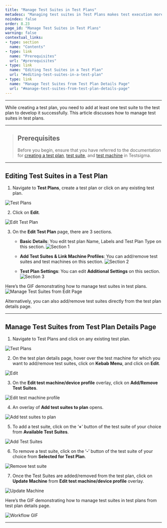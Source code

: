 ```yaml
---
title: "Manage Test Suites in Test Plans"
metadesc: "Managing test suites in Test Plans makes test execution more efficient. Learn how to add, remove, and organize test suites in test plans in Testsigma."
noindex: false
order: 8.23
page_id: "Manage Test Suites in Test Plans"
warning: false
contextual_links:
- type: section
  name: "Contents" 
- type: link
  name: "Prerequisites"
  url: "#prerequisites"
- type: link
  name: "Editing Test Suites in a Test Plan"
  url: "#editing-test-suites-in-a-test-plan"
- type: link
  name: "Manage Test Suites from Test Plan Details Page"
  url: "#manage-test-suites-from-test-plan-details-page"
---
```


---

While creating a test plan, you need to add at least one test suite to the test plan to develop it successfully. This article discusses how to manage test suites in test plans. 

---

> ## **Prerequisites**
>
> Before you begin, ensure that you have referred to the documentation for [creating a test plan](https://testsigma.com/docs/test-management/test-plans/overview/), [test suite](https://testsigma.com/docs/test-management/test-suites/overview/), and [test machine](https://testsigma.com/docs/test-management/test-plans/manage-test-machines/) in Testsigma.


---

## **Editing Test Suites in a Test Plan**

1. Navigate to **Test Plans**, create a test plan or click on any existing test plan.

![Test Plans](https://s3.amazonaws.com/static-docs.testsigma.com/new_images/projects/applications/matsnavtps.png)


2. Click on **Edit**.

![Edit Test Plan](https://s3.amazonaws.com/static-docs.testsigma.com/new_images/projects/applications/matpetp.png)


3. On the **Edit Test Plan** page, there are 3 sections. 
    - **Basic Details**: You edit test plan Name, Labels and Test Plan Type on this section. 
      ![Section 1](https://s3.amazonaws.com/static-docs.testsigma.com/new_images/projects/applications/matpbd.png)

    - **Add Test Suites & Link Machine Profiles**: You can add/remove test suites and test machines on this section.
      ![Section 2](https://s3.amazonaws.com/static-docs.testsigma.com/new_images/projects/applications/matps2.png)

    - **Test Plan Settings**: You can edit **Additional Settings** on this section. 
      ![Section 3](https://s3.amazonaws.com/static-docs.testsigma.com/new_images/projects/applications/matps3.png)


Here’s the GIF demonstrating how to manage test suites in test plans.
![Manage Test Suites from Edit Page](https://s3.amazonaws.com/static-docs.testsigma.com/new_images/projects/applications/TestSuiteManage1.gif)


Alternatively, you can also add/remove test suites directly from the test plan details page. 

---

## **Manage Test Suites from Test Plan Details Page**

1. Navigate to Test Plans and click on any existing test plan. 

![Test Plans](https://s3.amazonaws.com/static-docs.testsigma.com/new_images/projects/applications/matsnavtps.png)

2. On the test plan details page, hover over the test machine for which you want to add/remove test suites, click on **Kebab Menu**, and click on **Edit**.

![Edit](https://s3.amazonaws.com/static-docs.testsigma.com/new_images/projects/applications/matpdpedit.png)


3. On the **Edit test machine/device profile** overlay, click on **Add/Remove Test Suites**.

![Edit test machine profile](https://s3.amazonaws.com/static-docs.testsigma.com/new_images/projects/applications/matpdpaddremove.png)

4. An overlay of **Add test suites to plan** opens. 

![Add test suites to plan](https://s3.amazonaws.com/static-docs.testsigma.com/new_images/projects/applications/matpdpatp.png)

5. To add a test suite, click on the ‘**+**’ button of the test suite of your choice from **Available Test Suites**.

![Add Test Suites](https://s3.amazonaws.com/static-docs.testsigma.com/new_images/projects/applications/matpavailablets.png)


6. To remove a test suite, click on the ‘**-**’ button of the test suite of your choice from **Selected for Test Plan**.

![Remove test suite](https://s3.amazonaws.com/static-docs.testsigma.com/new_images/projects/applications/matpdpavailtsre.png)


7. Once the Test Suites are added/removed from the test plan, click on **Update Machine** from **Edit test machine/device profile** overlay. 

![Update Machine](https://s3.amazonaws.com/static-docs.testsigma.com/new_images/projects/applications/matputestmachine.png)

Here’s the GIF demonstrating how to manage test suites in test plans from test plan details page.

![Workflow GIF](https://s3.amazonaws.com/static-docs.testsigma.com/new_images/projects/applications/ManageTestSuite2.gif)

---